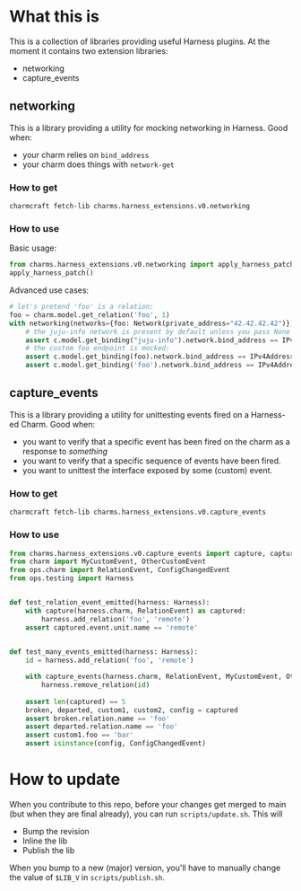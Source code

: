 # What this is

This is a collection of libraries providing useful Harness plugins.
At the moment it contains two extension libraries:

- networking
- capture_events

## networking

This is a library providing a utility for mocking networking in Harness.
Good when: 
 - your charm relies on `bind_address`
 - your charm does things with `network-get`

### How to get

`charmcraft fetch-lib charms.harness_extensions.v0.networking`

### How to use

Basic usage:
```python
from charms.harness_extensions.v0.networking import apply_harness_patch
apply_harness_patch()
```

Advanced use cases:
```python
# let's pretend 'foo' is a relation:
foo = charm.model.get_relation('foo', 1)
with networking(networks={foo: Network(private_address="42.42.42.42")}):
    # the juju-info network is present by default unless you pass None
    assert c.model.get_binding("juju-info").network.bind_address == IPv4Address("1.1.1.1")
    # the custom foo endpoint is mocked:
    assert c.model.get_binding(foo).network.bind_address == IPv4Address("42.42.42.42")
    assert c.model.get_binding('foo').network.bind_address == IPv4Address("42.42.42.42")
```


## capture_events

This is a library providing a utility for unittesting events fired on a Harness-ed Charm.
Good when: 
 - you want to verify that a specific event has been fired on the charm as a response to *something*
 - you want to verify that a specific sequence of events have been fired.
 - you want to unittest the interface exposed by some (custom) event.

### How to get

`charmcraft fetch-lib charms.harness_extensions.v0.capture_events`

### How to use

```python
from charms.harness_extensions.v0.capture_events import capture, capture_events
from charm import MyCustomEvent, OtherCustomEvent
from ops.charm import RelationEvent, ConfigChangedEvent
from ops.testing import Harness


def test_relation_event_emitted(harness: Harness):
    with capture(harness.charm, RelationEvent) as captured:
        harness.add_relation('foo', 'remote')
    assert captured.event.unit.name == 'remote'

    
def test_many_events_emitted(harness: Harness):
    id = harness.add_relation('foo', 'remote')

    with capture_events(harness.charm, RelationEvent, MyCustomEvent, OtherCustomEvent, ConfigChangedEvent) as captured:
        harness.remove_relation(id)
        
    assert len(captured) == 5
    broken, departed, custom1, custom2, config = captured
    assert broken.relation.name == 'foo'
    assert departed.relation.name == 'foo'
    assert custom1.foo == 'bar'
    assert isinstance(config, ConfigChangedEvent)
```

# How to update

When you contribute to this repo, before your changes get merged to main (but when they are final already), you can run `scripts/update.sh`.
This will 
 - Bump the revision
 - Inline the lib
 - Publish the lib

When you bump to a new (major) version, you'll have to manually change the 
value of `$LIB_V` in `scripts/publish.sh`.
